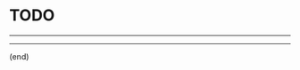 
# TODO
------------------------------------------------------------



------------------------------------------------------------
(end)
